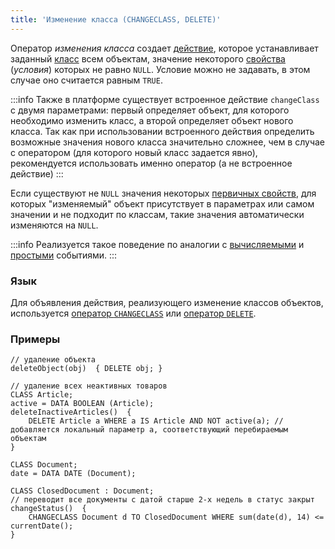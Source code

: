 ```yaml
---
title: 'Изменение класса (CHANGECLASS, DELETE)'
---
```


Оператор *изменения класса* создает [действие](Actions.md), которое устанавливает заданный [класс](Classes.md) всем объектам, значение некоторого [свойства](Properties.md) (*условия*) которых не равно `NULL`. Условие можно не задавать, в этом случае оно считается равным `TRUE`.  


:::info
Также в платформе существует встроенное действие `changeClass` с двумя параметрами: первый определяет объект, для которого необходимо изменить класс, а второй определяет объект нового класса. Так как при использовании встроенного действия определить возможные значения нового класса значительно сложнее, чем в случае с оператором (для которого новый класс задается явно), рекомендуется использовать именно оператор (а не встроенное действие)
:::

Если существуют не `NULL` значения некоторых [первичных свойств](Data_properties_DATA_.md), для которых "изменяемый" объект присутствует в параметрах или самом значении и не подходит по классам, такие значения автоматически изменяются на `NULL`.


:::info
Реализуется такое поведение по аналогии с [вычисляемыми](Calculated_events.md) и [простыми](Simple_event.md) событиями.
:::

### Язык

Для объявления действия, реализующего изменение классов объектов, используется [оператор `CHANGECLASS`](CHANGECLASS_operator.md) или [оператор `DELETE`](DELETE_operator.md).

### Примеры

```lsf
// удаление объекта
deleteObject(obj)  { DELETE obj; }

// удаление всех неактивных товаров
CLASS Article;
active = DATA BOOLEAN (Article);
deleteInactiveArticles()  {
    DELETE Article a WHERE a IS Article AND NOT active(a); // добавляется локальный параметр a, соответствующий перебираемым объектам
}
```


```lsf
CLASS Document;
date = DATA DATE (Document);

CLASS ClosedDocument : Document;
// переводит все документы с датой старше 2-х недель в статус закрыт
changeStatus()  {
    CHANGECLASS Document d TO ClosedDocument WHERE sum(date(d), 14) <= currentDate();
}
```
